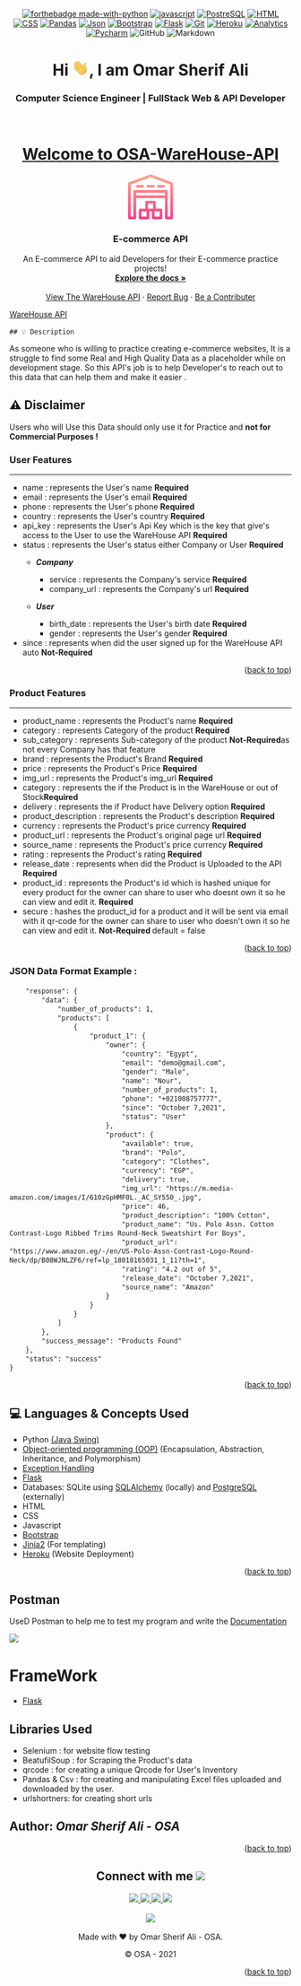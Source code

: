 <div id="top"></div>

<!-- badges -->
<div align="center" >
	
[![forthebadge made-with-python](https://img.shields.io/badge/Python-3776AB?style=for-the-badge&logo=python&logoColor=white)](https://www.python.org/)
[![javascript](https://img.shields.io/badge/JavaScript-323330?style=for-the-badge&logo=javascript&logoColor=F7DF1E)](https://www.javascript.com)
[![PostreSQL](https://img.shields.io/badge/PostgreSQL-316192?style=for-the-badge&logo=postgresql&logoColor=white)](https://GitHub.com/Naereen/badges/)
[![HTML](https://img.shields.io/badge/HTML5-E34F26?style=for-the-badge&logo=html5&logoColor=white)](https://html.com/html5/)
[![CSS](https://img.shields.io/badge/CSS3-1572B6?style=for-the-badge&logo=css3&logoColor=white)](https://en.wikipedia.org/wiki/CSS)
[![Pandas](https://img.shields.io/badge/Pandas-2C2D72?style=for-the-badge&logo=pandas&logoColor=white)](https://pandas.pydata.org/)
[![Json](https://img.shields.io/badge/json-5E5C5C?style=for-the-badge&logo=json&logoColor=white)](https://www.json.org/json-en.html)
[![Bootstrap](https://img.shields.io/badge/Bootstrap-563D7C?style=for-the-badge&logo=bootstrap&logoColor=white)](https://getbootstrap.com/)
[![Flask](https://img.shields.io/badge/Flask-000000?style=for-the-badge&logo=flask&logoColor=white)](https://flask.palletsprojects.com/en/1.1.x/)
[![Git](https://img.shields.io/badge/Git-F05032?style=for-the-badge&logo=git&logoColor=white)](https://github.com/omar-sherif9992)
[![Heroku](https://img.shields.io/badge/Heroku-430098?style=for-the-badge&logo=heroku&logoColor=white)](https://www.heroku.com/)
[![Analytics](https://img.shields.io/badge/Google%20Analytics-E37400?style=for-the-badge&logo=google%20analytics&logoColor=white)](https://analytics.google.com/analytics/web/provision/#/provision)
[![Pycharm](https://img.shields.io/badge/PyCharm-000000.svg?&style=for-the-badge&logo=PyCharm&logoColor=white)](https://www.jetbrains.com/pycharm/)
![GitHub](https://img.shields.io/badge/GitHub-100000?style=for-the-badge&logo=github&logoColor=white)
![Markdown](https://img.shields.io/badge/Markdown-000000?style=for-the-badge&logo=markdown&logoColor=white)

</div>
<h1 align="center">Hi <img src="https://raw.githubusercontent.com/ABSphreak/ABSphreak/master/gifs/Hi.gif" width="30px">, I am Omar Sherif Ali </h1>
<h3 align="center">Computer Science Engineer | FullStack Web & API Developer </h3>

<br>



<a href="https://osa-warehouse-api.herokuapp.com/register"><h1 align="center">Welcome to OSA-WareHouse-API</h1></a>


<div align="center">
  <a href="https://osa-warehouse-api.herokuapp.com/">
    <img src="./SVGs/warehouse-icon.png" alt="Logo" width="80" height="80">
  </a>

  <h3 align="center">E-commerce API</h3>

  <p align="center">
    An E-commerce API to aid Developers for their E-commerce practice projects!
    <br />
    <a href="https://github.com/othneildrew/Best-README-Template"><strong>Explore the docs »</strong></a>
    <br />
    <br />
    <a href="https://osa-warehouse-api.herokuapp.com/">View The WareHouse API</a>
    ·
    <a href="mailto:osa.helpme@gmail.com?subject=UnExpected%20Error%20Occured&body=Sorry%20for%20the%20inconvenience%2C%20Please%20describe%20Your%20situation%20and%20emphasis%20the%20Endpoint%20!%0A">Report Bug</a>
   	      ·
    <a href="mailto:osa.helpme@gmail.com?subject=I%20want%20to%20be%20a%20Contributor%20to%20OSA-WareHouse-API&body=Dear%20Omar%20Sherif%2C%0A%0A%3D%3D%3E%20name%0A%3D%3D%3E%20email%0A%3D%3D%3E%20phone%20number%0A%3D%3D%3E%20github%20link%0A%0A%0A%0ANeeded%20Skills%3A%0A%0A1-Familiar%20with%20Python%0A2-Familiar%20with%20BeautifulSoup%0A3-Familiar%20with%20csv%0A4-Familiar%20with%20pandas%20%0A%0AI%20acquire%20all%20those%20needed%20Skills.%0A%0Aregards">Be a Contributer</a>
  </p>
</div>

<a href="https://osa-warehouse-api.herokuapp.com/register">WareHouse API</a>

	## 💡 Description
As someone who is willing to practice creating e-commerce websites, It is a struggle to find some Real and High Quality Data as a placeholder while on development stage. So this API's job is to help Developer's to reach out to this data that can help them and make it easier .

## ⚠️ Disclaimer  
Users who will Use this Data should only use it for Practice and <strong>not for Commercial Purposes !</strong>




<h3> User Features </h3>
<hr>
<ul>
<li>name : represents the User's name <strong>Required </strong></li>
<li>email : represents the User's email <strong>Required</strong></li>
<li>phone : represents the User's phone <strong>Required</strong></li>
<li>country : represents the User's country <strong>Required</strong></li>
<li>api_key : represents the User's Api Key which is the key that give's access to the User to use the WareHouse API <strong>Required</strong></li>
<li>status : represents the User's status either Company or User <strong>Required</strong></li>
<ul>
<li> <em><strong>Company</strong></em></li>

<ul>
<li>service : represents the Company's service <strong>Required</strong></li>
<li>company_url : represents the Company's url <strong>Required</strong></li>
</ul>
</ul>
<ul>
<li> <em><strong>User</strong></em></li>
<ul>
<li>birth_date : represents the User's birth date <strong>Required</strong></li>
<li>gender : represents the User's gender <strong>Required</strong></li>
</ul>
</ul>

<li>since : represents when did the user signed up for the WareHouse API auto <strong>Not-Required</strong></li>

</ul>
<p align="right">(<a href="#top">back to top</a>)</p>


<h3> Product Features </h3>
<hr>
<ul>
<li>product_name : represents the Product's name <strong>Required</strong></li>
<li>category : represents Category of the product <strong>Required</strong></li>
<li>sub_category : represents Sub-category of the product <strong>Not-Required</strong>as not every Company has that feature</li>
<li>brand : represents the Product's Brand    <strong>Required</strong></li>
<li>price : represents the Product's  Price    <strong>Required</strong></li>
<li>img_url : represents the Product's img_url  <strong>Required</strong></li>
<li>category : represents the if the Product is in the WareHouse or out of Stock<strong>Required</strong></li>
<li>delivery : represents the if Product have Delivery option    <strong>Required</strong></li>
<li>product_description : represents the Product's description  <strong>Required</strong></li>
<li>currency : represents the Product's price currency <strong>Required</strong></li>

<li>product_url : represents the Product's original page url <strong>Required</strong></li>
<li>source_name : represents the Product's price currency <strong>Required</strong></li>
<li>rating : represents the Product's rating <strong>Required</strong></li>
<li>release_date : represents when did the Product is Uploaded to the API   <strong>Required</strong></li>
<li>product_id : represents the Product's id which is hashed unique for every product for the owner can share to user who doesnt own it so he can view and edit it. <strong>Required</strong></li>
<li>secure : hashes  the product_id  for a product and it will be sent via email with it qr-code for the owner can share to user who doesn't own it so he can view and edit it. <strong>Not-Required </strong>
default = false</li>	
</ul>
<p align="right">(<a href="#top">back to top</a>)</p>



<h3>JSON Data Format Example :</h3>

```{
    "response": {
        "data": {
            "number_of_products": 1,
            "products": [
                {
                    "product_1": {
                        "owner": {
                            "country": "Egypt",
                            "email": "demo@gmail.com",
                            "gender": "Male",
                            "name": "Nour",
                            "number_of_products": 1,
                            "phone": "+021008757777",
                            "since": "October 7,2021",
                            "status": "User"
                        },
                        "product": {
                            "available": true,
                            "brand": "Polo",
                            "category": "Clothes",
                            "currency": "EGP",
                            "delivery": true,
                            "img_url": "https://m.media-amazon.com/images/I/610zGpHMF0L._AC_SY550_.jpg",
                            "price": 46,
                            "product_description": "100% Cotton",
                            "product_name": "Us. Polo Assn. Cotton Contrast-Logo Ribbed Trims Round-Neck Sweatshirt For Boys",
                            "product_url": "https://www.amazon.eg/-/en/US-Polo-Assn-Contrast-Logo-Round-Neck/dp/B08WJNLZF6/ref=lp_18018165031_1_11?th=1",
                            "rating": "4.2 out of 5",
                            "release_date": "October 7,2021",
                            "source_name": "Amazon"
                        }
                    }
                }
            ]
        },
        "success_message": "Products Found"
    },
    "status": "success"
}
```

<p align="right">(<a href="#top">back to top</a>)</p>



## 💻️ Languages & Concepts Used

* Python [(Java Swing)](https://en.wikipedia.org/wiki/Python_(programming_language))
* [Object-oriented programming (OOP)](https://en.wikipedia.org/wiki/Object-oriented_programming#:~:text=Object%2Doriented%20programming%20(OOP),(often%20known%20as%20methods)) (Encapsulation, Abstraction, Inheritance, and Polymorphism)
* [Exception Handling](https://en.wikipedia.org/wiki/Exception_handling)
* [Flask](https://flask.palletsprojects.com/en/2.0.x/)
* Databases: SQLite using [SQLAlchemy](https://flask-sqlalchemy.palletsprojects.com/en/2.x/) (locally) and [PostgreSQL](https://www.heroku.com/postgres) (externally)
* HTML
* CSS
* Javascript
* [Bootstrap](https://getbootstrap.com/)
* [Jinja2](https://jinja.palletsprojects.com/en/3.0.x/) (For templating)
* [Heroku](https://www.heroku.com/) (Website Deployment)

<p align="right">(<a href="#top">back to top</a>)</p>


## Postman
<p>UseD Postman to help me to test my program and write the <a href="">Documentation</a></p>
<a href="https://www.getpostman.com/"><img src="https://assets.getpostman.com/common-share/postman-logo-horizontal-320x132.png" /></a><br />



# FrameWork
* [Flask](https://en.wikipedia.org/wiki/Flask_(web_framework))

## Libraries Used
* Selenium : for website flow testing
* BeatufilSoup : for Scraping the Product's data
* qrcode : for creating a unique Qrcode for User's Inventory
* Pandas & Csv : for creating and manipulating Excel files uploaded and downloaded by the user.
* urlshortners: for creating short urls





## Author: <i>Omar Sherif Ali - OSA</i>
<p align="right">(<a href="#top">back to top</a>)</p>

<div align="center">
<h2> Connect with me <img src='https://raw.githubusercontent.com/ShahriarShafin/ShahriarShafin/main/Assets/handshake.gif' width="100px"> </h2>
<a href="https://github.com/omar-sherif9992">
	<img src="https://img.shields.io/badge/GitHub-100000?style=for-the-badge&logo=github&logoColor=white" />
</a>
<a href="https://www.linkedin.com/in/omar-sherif-2152021a3/">
	<img src="https://img.shields.io/badge/LinkedIn-0077B5?style=for-the-badge&logo=linkedin&logoColor=white">
</a>

<a href="mailto: omar.sherif9992@gmail.com">
	<img src="https://img.shields.io/badge/Gmail-D14836?style=for-the-badge&logo=gmail&logoColor=white">
</a>
<a href="https://www.youtube.com/channel/UCt0eXFStNA2oX5AqMjIBprw">
	<img src="https://img.shields.io/badge/YouTube-FF0000?style=for-the-badge&logo=youtube&logoColor=white">
</a>
</div>
<br>
<div align="center">
<a href="https://www.youtube.com/channel/UCt0eXFStNA2oX5AqMjIBprw">
	<img src="https://github-readme-streak-stats.herokuapp.com/?user=omar-sherif9992"></a>	



<p  align="center">Made with ❤️ by Omar Sherif Ali - OSA.</p>
<p  align="center">© OSA - 2021</p>
<p align="right">(<a href="#top">back to top</a>)</p>

